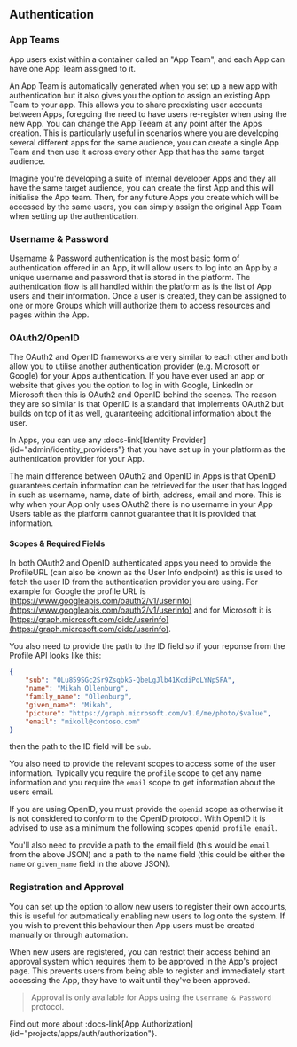 ## Authentication

### App Teams

App users exist within a container called an "App Team", and each App can have one App Team assigned to it. 

An App Team is automatically generated when you set up a new app with authentication but it also gives you the option to assign an existing App Team to your app. This allows you to share preexisting user accounts between Apps, foregoing the need to have users re-register when using the new App. You can change the App Teeam at any point after the Apps creation.
This is particularly useful in scenarios where you are developing several different apps for the same audience, you can create a single App Team and then use it across every other App that has the same target audience.

Imagine you're developing a suite of internal developer Apps and they all have the same target audience, you can create the first App and this will initialise the App team. Then, for any future Apps you create which will be accessed by the same users, you can simply assign the original App Team when setting up the authentication.

### Username & Password

Username & Password authentication is the most basic form of authentication offered in an App, it will allow users to log into an App by a unique username and password that is stored in the platform.
The authentication flow is all handled within the platform as is the list of App users and their information.
Once a user is created, they can be assigned to one or more Groups which will authorize them to access resources and pages within the App.

### OAuth2/OpenID

The OAuth2 and OpenID frameworks are very similar to each other and both allow you to utilise another authentication provider (e.g. Microsoft or Google) for your Apps authentication. If you have ever used an app or website that gives you the option to log in with Google, LinkedIn or Microsoft then this is OAuth2 and OpenID behind the scenes. The reason they are so similar is that OpenID is a standard that implements OAuth2 but builds on top of it as well, guaranteeing additional information about the user.

In Apps, you can use any :docs-link[Identity Provider]{id="admin/identity_providers"} that you have set up in your platform as the authentication provider for your App.

The main difference between OAuth2 and OpenID in Apps is that OpenID guarantees certain information can be retrieved for the user that has logged in such as username, name, date of birth, address, email and more.
This is why when your App only uses OAuth2 there is no username in your App Users table as the platform cannot guarantee that it is provided that information.

#### Scopes & Required Fields

In both OAuth2 and OpenID authenticated apps you need to provide the ProfileURL (can also be known as the User Info endpoint) as this is used to fetch the user ID from the authentication provider you are using.
For example for Google the profile URL is [https://www.googleapis.com/oauth2/v1/userinfo](https://www.googleapis.com/oauth2/v1/userinfo) and for Microsoft it is [https://graph.microsoft.com/oidc/userinfo](https://graph.microsoft.com/oidc/userinfo).

You also need to provide the path to the ID field so if your reponse from the Profile API looks like this:
```json
{
    "sub": "OLu859SGc2Sr9ZsqbkG-QbeLgJlb41KcdiPoLYNpSFA",
    "name": "Mikah Ollenburg",
    "family_name": "Ollenburg",
    "given_name": "Mikah",
    "picture": "https://graph.microsoft.com/v1.0/me/photo/$value",
    "email": "mikoll@contoso.com"
}
```
then the path to the ID field will be `sub`.

You also need to provide the relevant scopes to access some of the user information. Typically you require the `profile` scope to get any name information and you require the `email` scope to get information about the users email.

If you are using OpenID, you must provide the `openid` scope as otherwise it is not considered to conform to the OpenID protocol. With OpenID it is advised to use as a minimum the following scopes `openid profile email`.

You'll also need to provide a path to the email field (this would be `email` from the above JSON) and a path to the name field (this could be either the `name` or `given_name` field in the above JSON).

### Registration and Approval

You can set up the option to allow new users to register their own accounts, this is useful for automatically enabling new users to log onto the system. If you wish to prevent this behaviour then App users must be created manually or through automation.

When new users are registered, you can restrict their access behind an approval system which requires them to be approved in the App's project page. This prevents users from being able to register and immediately start accessing the App, they have to wait until they've been approved.
> Approval is only available for Apps using the `Username & Password` protocol.

Find out more about :docs-link[App Authorization]{id="projects/apps/auth/authorization"}.
